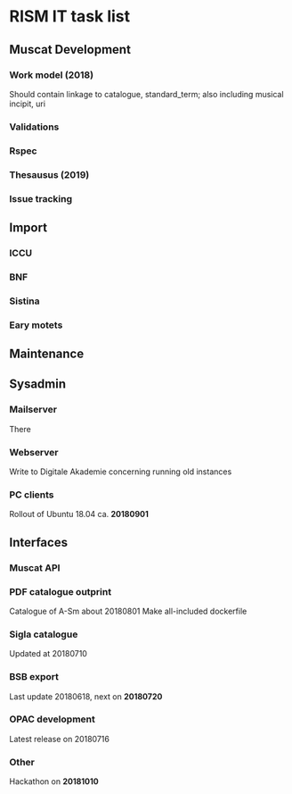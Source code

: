 # RISM IT task list  

## Muscat Development  
### Work model (2018)
Should contain linkage to catalogue, standard_term; also including musical incipit, uri

### Validations
### Rspec
### Thesausus (2019)
### Issue tracking  

## Import
### ICCU
### BNF
### Sistina
### Eary motets

## Maintenance  

## Sysadmin  
### Mailserver
There 
### Webserver
Write to Digitale Akademie concerning running old instances

### PC clients
Rollout of Ubuntu 18.04 ca. **20180901**

## Interfaces
### Muscat API
### PDF catalogue outprint 
Catalogue of A-Sm about 20180801
Make all-included dockerfile

### Sigla catalogue
Updated at 20180710  

### BSB export
Last update 20180618, next on **20180720**

### OPAC development
Latest release on 20180716

### Other
Hackathon on **20181010**
